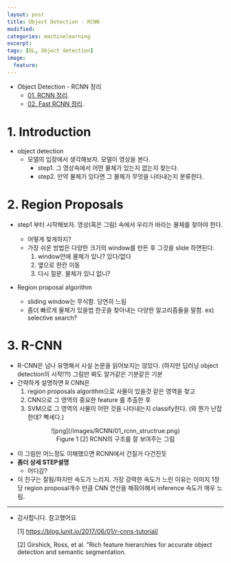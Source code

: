 ```yaml
---
layout: post
title: Object Detection - RCNN
modified:
categories: machinelearning
excerpt:
tags: [DL, Object detection]
image:
  feature:
---
```


- Object Detection - RCNN 정리
  - [01. RCNN 정리](https://ksh12191.github.io/machinelearning/Object_Detection-(RCNN)/).
  - [02. Fast RCNN 정리](https://ksh12191.github.io/machinelearning/Object_Detection-(fastRCNN)/).

# 1. Introduction
  - object detection
    - 모델의 입장에서 생각해보자. 모델이 영상을 본다.
      - step1. 그 영상속에서 어떤 물체가 있는지 없는지 찾는다.
      - step2. 만약 물체가 있다면 그 물체가 무엇을 나타내는지 분류한다.

# 2. Region Proposals
  - step1 부터 시작해보자. 영상(혹은 그림) 속에서 우리가 바라는 물체를 찾아야 한다.
    - 어떻게 찾게하지?
    - 가장 쉬운 방법은 다양한 크기의 window를 만든 후 그것을 slide 하면된다.
        1. window안에 물체가 있니? 있다/없다
        2. 옆으로 한칸 이동
        3. 다시 질문. 물체가 있니 없니?

  - Region proposal algorithm
    - sliding window는 무식함. 당연히 느림
    - 좀더 빠르게 물체가 있을법 한곳을 찾아내는 다양한 알고리즘들을 말함. ex) selective search?

# 3. R-CNN
  - R-CNN은  넘나 유명해서 사실 논문을 읽어보지는 않았다. (하지만 딥러닝 object detection의 시작!?!) 그림만 봐도 알거같은 기분같은 기분
  - 간략하게 설명하면 R CNN은
    1. region proposals algorithm으로 사물이 있을것 같은 영역을 찾고
    2. CNN으로 그 영역의 중요한 feature 를 추출한 후
    3. SVM으로 그 영역의 사물이 어떤 것을 나타내는지  classify한다. (와 뭔가 난잡한데? 빡세다.)

<center>
   ![png](/images/RCNN/01_rcnn_structrue.png)
</center>

<center>
    Figure 1 [2] RCNN의 구조를 잘 보여주는 그림
</center>

 - 이 그림만 어느정도 이해했으면 RCNN에서 건질거 다건진듯
 - __좀더 상세 STEP설명__
    - 어디감?
 - 이 친구는 잘됨/하지만 속도가 느리지. 가장 강력한 속도가 느린 이유는 이미지 1장당 region proposal개수 만큼 CNN 연산을 해줘야해서  inference 속도가 매우 느림.

---
- 감사합니다. 참고했어요

  [1] https://blog.lunit.io/2017/06/01/r-cnns-tutorial/

  [2] Girshick, Ross, et al. "Rich feature hierarchies for accurate object detection and semantic segmentation.
